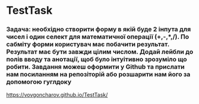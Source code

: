 # TestTask
### Задача: необхідно створити форму в якій буде 2 інпута для чисел і один селект для математичної операції (+,-,*,/). По сабміту форми користувач має побачити результат. Результат має бути завжди цілим числом. Додай лейбли до полів вводу та анотації, щоб було інтуітивно зрозуміло що робити. Завдання можеш оформити у Github та прислати нам посиланням на репозіторій або розшарити нам його за допомогою гуглдоку

https://vovgoncharov.github.io/TestTask/ 